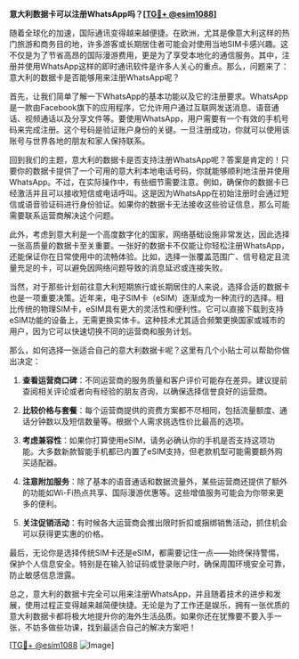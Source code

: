 **意大利数据卡可以注册WhatsApp吗？[[TG💪+ @esim1088](https://t.me/s/esim1088)]**

随着全球化的加速，国际通讯变得越来越便捷。在欧洲，尤其是像意大利这样的热门旅游和商务目的地，许多游客或长期居住者可能会对使用当地SIM卡感兴趣。这不仅是为了节省高昂的国际漫游费用，更是为了享受本地化的通信服务。其中，注册并使用WhatsApp这样的即时通讯软件是许多人关心的重点。那么，问题来了：意大利的数据卡是否能够用来注册WhatsApp呢？

首先，让我们简单了解一下WhatsApp的基本功能以及它的注册要求。WhatsApp是一款由Facebook旗下的应用程序，它允许用户通过互联网发送消息、语音通话、视频通话以及分享文件等。要使用WhatsApp，用户需要有一个有效的手机号码来完成注册。这个号码是验证账户身份的关键。一旦注册成功，你就可以使用该账号与世界各地的朋友和家人保持联系。

回到我们的主题，意大利的数据卡是否支持注册WhatsApp呢？答案是肯定的！只要你的数据卡提供了一个可用的意大利本地电话号码，你就能够顺利地注册并使用WhatsApp。不过，在实际操作中，有些细节需要注意。例如，确保你的数据卡已经激活并且可以接收短信或电话呼叫。这是因为WhatsApp在初始注册时会通过短信或语音验证码进行身份验证。如果你的数据卡无法接收这些验证信息，那么可能需要联系运营商解决这个问题。

此外，考虑到意大利是一个高度数字化的国家，网络基础设施非常发达，因此选择一张高质量的数据卡至关重要。一张好的数据卡不仅能让你轻松注册WhatsApp，还能保证你在日常使用中的流畅体验。比如，选择一张覆盖范围广、信号稳定且流量充足的卡，可以避免因网络问题导致的消息延迟或连接失败。

当然，对于那些计划前往意大利短期旅行或长期居住的人来说，选择合适的数据卡也是一项重要决策。近年来，电子SIM卡（eSIM）逐渐成为一种流行的选择。相比传统的物理SIM卡，eSIM具有更大的灵活性和便利性。它可以直接下载到支持eSIM功能的设备上，无需更换实体卡。这种技术尤其适合频繁更换国家或城市的用户，因为它可以快速切换不同的运营商和服务计划。

那么，如何选择一张适合自己的意大利数据卡呢？这里有几个小贴士可以帮助你做出决定：

1. **查看运营商口碑**：不同运营商的服务质量和客户评价可能存在差异。建议提前查阅相关评论或者向有经验的朋友咨询，以确保选择信誉良好的运营商。
   
2. **比较价格与套餐**：每个运营商提供的资费方案都不尽相同，包括流量额度、通话分钟数以及短信数量等。根据个人需求挑选性价比最高的选项。

3. **考虑兼容性**：如果你打算使用eSIM，请务必确认你的手机是否支持这项功能。大多数新款智能手机都已内置了eSIM支持，但老款机型可能需要额外购买适配器。

4. **注意附加服务**：除了基本的语音通话和数据流量外，某些运营商还提供了额外的功能如Wi-Fi热点共享、国际漫游优惠等。这些增值服务可能会为你带来更多的便利。

5. **关注促销活动**：有时候各大运营商会推出限时折扣或捆绑销售活动，抓住机会可以获得更实惠的价格。

最后，无论你是选择传统SIM卡还是eSIM，都需要记住一点——始终保持警惕，保护个人信息安全。特别是在输入验证码或登录账户时，确保周围环境安全可靠，防止敏感信息泄露。

总之，意大利的数据卡完全可以用来注册WhatsApp，并且随着技术的进步和发展，使用过程正变得越来越简便快捷。无论是为了工作还是娱乐，拥有一张优质的意大利数据卡都将极大地提升你的海外生活品质。如果你还在犹豫要不要入手一张，不妨多做些功课，找到最适合自己的解决方案吧！

[[TG💪+ @esim1088](https://t.me/s/esim1088) ![Image](https://i.postimg.cc/4NQfJmqS/Snipaste-2025-05-13-00-14-12.png)]